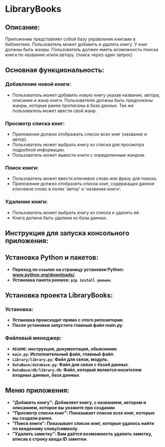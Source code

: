 # LibraryBooks

## Описание:

Приложение представляет собой базу управления книгами в библиотеке. Пользователь может добавить и удалять книгу.
У книг должны быть жанры.
Пользователь должен иметь возможность поиска книги по названию и/или автору. (поиск через один запрос)

## Основная функциональность:

### Добавление новой книги:
- Пользователь может добавить новую книгу указав название, автора, описание и жанр книги. Пользователю должны быть предложены жанры, которые ранее прописаны в базе данных. Так же пользователь может ввести свой жанр.

### Просмотр списка книг:
- Приложение должно отображать список всех книг (название и автор).
- Пользователь может выбрать книгу из списка для просмотра подробной информации.
- Пользователь может вывести книги с определенным жанром.

### Поиск книги:
- Пользователь может ввести ключевое слово или фразу для поиска.
- Приложение должно отобразить список книг, содержащих данное ключевое слово в полях 'автор' и 'название книги'.

### Удаление книги:
- Пользователь может выбрать книгу из списка и удалить её.
- Книга должна быть удалена из базы данных.

## Инструкция для запуска консольного приложения:

## Установка Python и пакетов:

- __Переход по ссылке на страницу установки Python: www.python.org/downloads/__.
- __Установка пакета peewee: `pip install peewee`__.

## Установка проекта LibraryBooks:

### Установка:
- __Установка происходит прямо с этого репозитория__.
- __После установки запустите главный файл main.py__.

### Файловый менеджер:
- __`README`: инструкция, документация, обьяснение__.
- __`main.py`: Исполнительный файл, главный файл__.
- __`Library/library.py`: Файл для связи, модуль__.
- __`DataBase/database.py`: Файл для связи с базой данных__.
- __`DataBase/db/library.db`: Файл, который является носителем входных данных, база данных__.

## Меню приложения:

- __"Добавить книгу": Добавляет книгу, с названием, автором и описанием, которое вы укажите при создании__.
- __"Просмотр списка книг": Показывает список всех книг, которые вы создали ранее__.
- __"Поиск книги": Показывает список книг, которые удалось найти по введеному слову/символу__.
- __"Удалить заметку": Вам даётся возможность удалить заметку, вписав в строку ввода ID заметки__.
